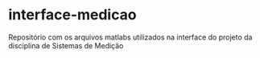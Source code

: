 # interface-medicao
Repositório com os arquivos matlabs utilizados na interface do projeto da disciplina de Sistemas de Medição
